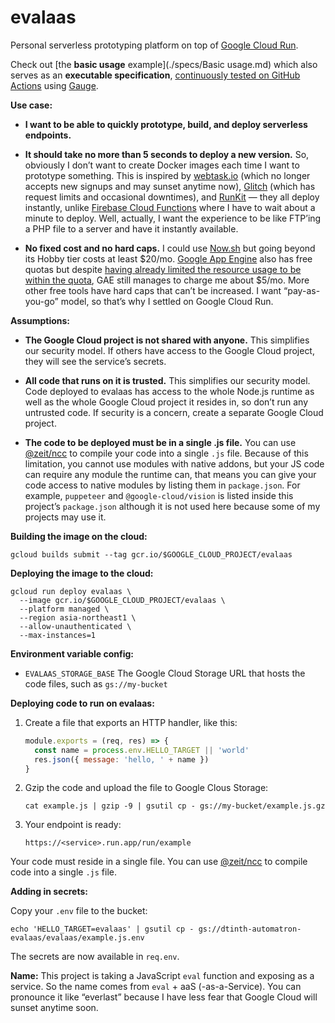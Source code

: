 # evalaas

Personal serverless prototyping platform on top of [Google Cloud Run](https://cloud.google.com/run).

Check out [the **basic usage** example](./specs/Basic usage.md) which also serves as an **executable specification**, [continuously tested on GitHub Actions](https://github.com/dtinth/evalaas/actions) using [Gauge](https://gauge.org/).

**Use case:**

- **I want to be able to quickly prototype, build, and deploy serverless endpoints.**

- **It should take no more than 5 seconds to deploy a new version.**
  So, obviously I don’t want to create Docker images each time I want to prototype something.
  This is inspired by [webtask.io](https://webtask.io/) (which no longer accepts new signups and may sunset anytime now),
  [Glitch](https://glitch.com/) (which has request limits and occasional downtimes),
  and [RunKit](https://runkit.com/) — they all deploy instantly,
  unlike [Firebase Cloud Functions](https://firebase.google.com/docs/functions) where I have to wait about a minute to deploy.
  Well, actually, I want the experience to be like FTP’ing a PHP file to a server and have it instantly available.

- **No fixed cost and no hard caps.**
  I could use [Now.sh](https://zeit.co/pricing) but going beyond its Hobby tier costs at least $20/mo.
  [Google App Engine](https://cloud.google.com/appengine/quotas#Instances) also has free quotas
  but despite [having already limited the resource usage to be within the quota](https://github.com/dtinth/automatron/blob/8a8b6ac6ca6f4db15515ccac3ffd95a35a2c6dca/app.yaml#L5),
  GAE still manages to charge me about $5/mo.
  More other free tools have hard caps that can’t be increased.
  I want “pay-as-you-go” model, so that’s why I settled on Google Cloud Run.

**Assumptions:**

- **The Google Cloud project is not shared with anyone.**
  This simplifies our security model.
  If others have access to the Google Cloud project, they will see the service’s secrets.

- **All code that runs on it is trusted.**
  This simplifies our security model.
  Code deployed to evalaas has access to the whole Node.js runtime
  as well as the whole Google Cloud project it resides in,
  so don’t run any untrusted code.
  If security is a concern, create a separate Google Cloud project.

- **The code to be deployed must be in a single .js file.**
  You can use [@zeit/ncc](https://github.com/zeit/ncc) to compile your code into a single `.js` file.
  Because of this limitation, you cannot use modules with native addons,
  but your JS code can require any module the runtime can,
  that means you can give your code access to native modules by listing them in `package.json`.
  For example, `puppeteer` and `@google-cloud/vision` is listed inside this project’s `package.json` although it is not used here because some of my projects may use it.

**Building the image on the cloud:**

```
gcloud builds submit --tag gcr.io/$GOOGLE_CLOUD_PROJECT/evalaas
```

**Deploying the image to the cloud:**

```
gcloud run deploy evalaas \
  --image gcr.io/$GOOGLE_CLOUD_PROJECT/evalaas \
  --platform managed \
  --region asia-northeast1 \
  --allow-unauthenticated \
  --max-instances=1
```

**Environment variable config:**

- `EVALAAS_STORAGE_BASE` The Google Cloud Storage URL that hosts the code files, such as `gs://my-bucket`

**Deploying code to run on evalaas:**

1. Create a file that exports an HTTP handler, like this:

   ```js
   module.exports = (req, res) => {
     const name = process.env.HELLO_TARGET || 'world'
     res.json({ message: 'hello, ' + name })
   }
   ```

2. Gzip the code and upload the file to Google Clous Storage:

   ```
   cat example.js | gzip -9 | gsutil cp - gs://my-bucket/example.js.gz
   ```

3. Your endpoint is ready:

   ```
   https://<service>.run.app/run/example
   ```

Your code must reside in a single file.
You can use [@zeit/ncc](https://github.com/zeit/ncc) to compile code into a single `.js` file.

**Adding in secrets:**

Copy your `.env` file to the bucket:

```
echo 'HELLO_TARGET=evalaas' | gsutil cp - gs://dtinth-automatron-evalaas/evalaas/example.js.env
```

The secrets are now available in `req.env`.

**Name:** This project is taking a JavaScript `eval` function and exposing as a service.
So the name comes from `eval` + aaS (-as-a-Service).
You can pronounce it like “everlast” because I have less fear that Google Cloud will sunset anytime soon.
